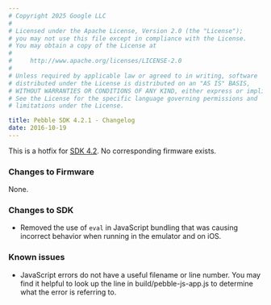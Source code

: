 ```yaml
---
# Copyright 2025 Google LLC
#
# Licensed under the Apache License, Version 2.0 (the "License");
# you may not use this file except in compliance with the License.
# You may obtain a copy of the License at
#
#     http://www.apache.org/licenses/LICENSE-2.0
#
# Unless required by applicable law or agreed to in writing, software
# distributed under the License is distributed on an "AS IS" BASIS,
# WITHOUT WARRANTIES OR CONDITIONS OF ANY KIND, either express or implied.
# See the License for the specific language governing permissions and
# limitations under the License.

title: Pebble SDK 4.2.1 - Changelog
date: 2016-10-19
---
```


This is a hotfix for [SDK 4.2](/sdk/changelogs/4.2/). No corresponding firmware exists.

### Changes to Firmware

None.

### Changes to SDK

* Removed the use of `eval` in JavaScript bundling that was causing incorrect behavior
  when running in the emulator and on iOS.

### Known issues

* JavaScript errors do not have a useful filename or line number. You may find it helpful
  to look up the line in build/pebble-js-app.js to determine what the error is referring to.
